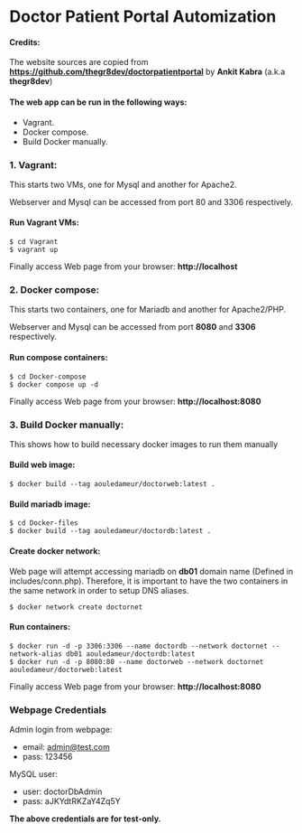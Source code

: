 # Doctor Patient Portal Automization

#### Credits:
The website sources are copied from **https://github.com/thegr8dev/doctorpatientportal** by **Ankit Kabra** (a.k.a **thegr8dev**)

#### The web app can be run in the following ways:
  * Vagrant.
  * Docker compose.
  * Build Docker manually.

### 1\. Vagrant:
This starts two VMs, one for Mysql and another for Apache2.

Webserver and Mysql can be accessed from port 80 and 3306
respectively.

#### Run Vagrant VMs:
```console
$ cd Vagrant
$ vagrant up
```

Finally access Web page from your browser: **http://localhost**

### 2\. Docker compose:
This starts two containers, one for Mariadb and another for Apache2/PHP.

Webserver and Mysql can be accessed from port **8080** and **3306**
respectively.

#### Run compose containers:
```console
$ cd Docker-compose
$ docker compose up -d
```

Finally access Web page from your browser: **http://localhost:8080**

### 3\. Build Docker manually:
This shows how to build necessary docker images to run them manually

#### Build web image:
```console
$ docker build --tag aouledameur/doctorweb:latest .
```
#### Build mariadb image:
```console
$ cd Docker-files
$ docker build --tag aouledameur/doctordb:latest .
```

#### Create docker network:
Web page will attempt accessing mariadb on **db01** domain name (Defined in includes/conn.php). Therefore, it is important to have the two containers in the same network in order to setup DNS aliases.
```console
$ docker network create doctornet
```

#### Run containers:
```console
$ docker run -d -p 3306:3306 --name doctordb --network doctornet --network-alias db01 aouledameur/doctordb:latest
$ docker run -d -p 8080:80 --name doctorweb --network doctornet aouledameur/doctorweb:latest
```

Finally access Web page from your browser: **http://localhost:8080**

### Webpage Credentials
Admin login from webpage:

* email: admin@test.com
* pass: 123456

MySQL user:

  * user: doctorDbAdmin
  * pass: aJKYdtRKZaY4Zq5Y

**The above credentials are for test-only.**
